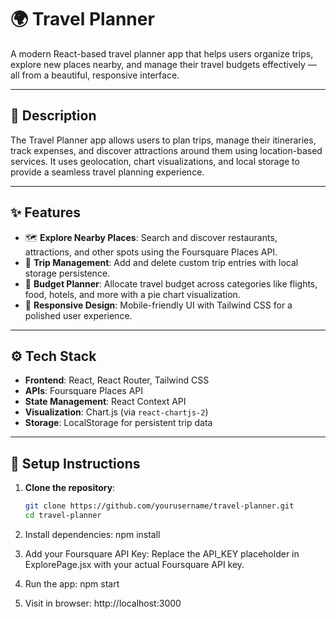 # 🌍 Travel Planner

A modern React-based travel planner app that helps users organize trips, explore new places nearby, and manage their travel budgets effectively — all from a beautiful, responsive interface.

---

## 📝 Description

The Travel Planner app allows users to plan trips, manage their itineraries, track expenses, and discover attractions around them using location-based services. It uses geolocation, chart visualizations, and local storage to provide a seamless travel planning experience.

---

## ✨ Features

- 🗺️ **Explore Nearby Places**: Search and discover restaurants, attractions, and other spots using the Foursquare Places API.
- 💼 **Trip Management**: Add and delete custom trip entries with local storage persistence.
- 💸 **Budget Planner**: Allocate travel budget across categories like flights, food, hotels, and more with a pie chart visualization.
- 📱 **Responsive Design**: Mobile-friendly UI with Tailwind CSS for a polished user experience.

---

## ⚙️ Tech Stack

- **Frontend**: React, React Router, Tailwind CSS
- **APIs**: Foursquare Places API
- **State Management**: React Context API
- **Visualization**: Chart.js (via `react-chartjs-2`)
- **Storage**: LocalStorage for persistent trip data

---

## 🚀 Setup Instructions

1. **Clone the repository**:
   ```bash
   git clone https://github.com/yourusername/travel-planner.git
   cd travel-planner
2. Install dependencies:
    npm install
   
3. Add your Foursquare API Key:
    Replace the API_KEY placeholder in ExplorePage.jsx with your actual Foursquare API key.

4. Run the app:
    npm start
5. Visit in browser:
    http://localhost:3000
